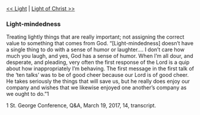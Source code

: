 [<< Light](Light.md)  |  [Light of Christ >>](Light%20of%20Christ.md)

### Light-mindedness
Treating lightly things that are really important; not assigning the correct value to something that comes from God. “[Light-mindedness] doesn’t have a single thing to do with a sense of humor or laughter…. I don’t care how much you laugh, and yes, God has a sense of humor. When I’m all dour, and desperate, and pleading, very often the first response of the Lord is a quip about how inappropriately I’m behaving. The first message in the first talk of the ‘ten talks’ was to be of good cheer because our Lord is of good cheer. He takes seriously the things that will save us, but he really does enjoy our company and wishes that we likewise enjoyed one another’s company as we ought to do.”1



1 St. George Conference, Q&A, March 19, 2017, 14, transcript.